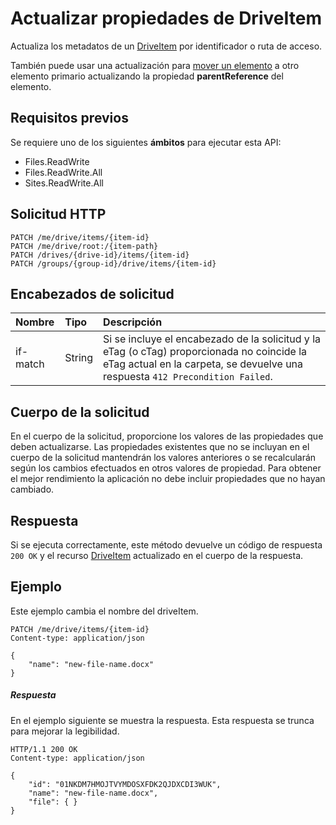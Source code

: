 # <a name="update-driveitem-properties"></a>Actualizar propiedades de DriveItem

Actualiza los metadatos de un [DriveItem](../resources/driveitem.md) por identificador o ruta de acceso.

También puede usar una actualización para [mover un elemento](item_move.md) a otro elemento primario actualizando la propiedad **parentReference** del elemento.

## <a name="prerequisites"></a>Requisitos previos
Se requiere uno de los siguientes **ámbitos** para ejecutar esta API:

* Files.ReadWrite
* Files.ReadWrite.All
* Sites.ReadWrite.All

## <a name="http-request"></a>Solicitud HTTP
<!-- { "blockType": "ignored" } -->
```http
PATCH /me/drive/items/{item-id}
PATCH /me/drive/root:/{item-path}
PATCH /drives/{drive-id}/items/{item-id}
PATCH /groups/{group-id}/drive/items/{item-id}
```

## <a name="request-headers"></a>Encabezados de solicitud

| Nombre          | Tipo   | Descripción                                                                                                                                                         |
|:--------------|:-------|:--------------------------------------------------------------------------------------------------------------------------------------------------------------------|
| if-match      | String | Si se incluye el encabezado de la solicitud y la eTag (o cTag) proporcionada no coincide la eTag actual en la carpeta, se devuelve una respuesta `412 Precondition Failed`. |

## <a name="request-body"></a>Cuerpo de la solicitud
En el cuerpo de la solicitud, proporcione los valores de las propiedades que deben actualizarse. Las propiedades existentes que no se incluyan en el cuerpo de la solicitud mantendrán los valores anteriores o se recalcularán según los cambios efectuados en otros valores de propiedad. Para obtener el mejor rendimiento la aplicación no debe incluir propiedades que no hayan cambiado.

## <a name="response"></a>Respuesta

Si se ejecuta correctamente, este método devuelve un código de respuesta `200 OK` y el recurso [DriveItem](../resources/driveitem.md) actualizado en el cuerpo de la respuesta.

## <a name="example"></a>Ejemplo
Este ejemplo cambia el nombre del driveItem.

<!-- {
  "blockType": "request",
  "name": "update_item"
}-->
```http
PATCH /me/drive/items/{item-id}
Content-type: application/json

{
    "name": "new-file-name.docx"
}
```

##### <a name="response"></a>Respuesta

En el ejemplo siguiente se muestra la respuesta. Esta respuesta se trunca para mejorar la legibilidad.

<!-- {
  "blockType": "response",
  "truncated": true,
  "@odata.type": "microsoft.graph.driveItem"
} -->
```http
HTTP/1.1 200 OK
Content-type: application/json

{
    "id": "01NKDM7HMOJTVYMDOSXFDK2QJDXCDI3WUK",
    "name": "new-file-name.docx",
    "file": { }
}
```

<!-- uuid: 8fcb5dbc-d5aa-4681-8e31-b001d5168d79
2015-10-25 14:57:30 UTC -->
<!-- {
  "type": "#page.annotation",
  "description": "Update item",
  "keywords": "",
  "section": "documentation",
  "tocPath": "OneDrive/Item/Update item"
}-->
